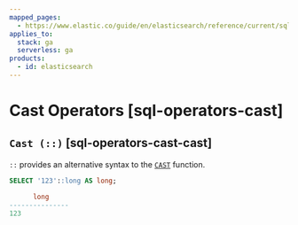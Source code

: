 ```yaml
---
mapped_pages:
  - https://www.elastic.co/guide/en/elasticsearch/reference/current/sql-operators-cast.html
applies_to:
  stack: ga
  serverless: ga
products:
  - id: elasticsearch
---
```


# Cast Operators [sql-operators-cast]

## `Cast (::)` [sql-operators-cast-cast]

`::` provides an alternative syntax to the [`CAST`](sql-functions-type-conversion.md#sql-functions-type-conversion-cast) function.

```sql
SELECT '123'::long AS long;

      long
---------------
123
```


